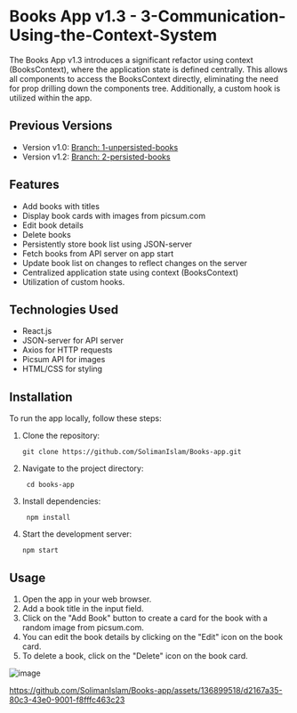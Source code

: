 # Books App v1.3 - 3-Communication-Using-the-Context-System

The Books App v1.3 introduces a significant refactor using context (BooksContext), where the application state is defined centrally. This allows all components to access the BooksContext directly, eliminating the need for prop drilling down the components tree. Additionally, a custom hook is utilized within the app.

## Previous Versions

- Version v1.0: [Branch: 1-unpersisted-books](https://github.com/SolimanIslam/Books-app/tree/1-unpersisted-books)
- Version v1.2: [Branch: 2-persisted-books](https://github.com/SolimanIslam/Books-app/tree/2-persisted-books)


## Features

- Add books with titles
- Display book cards with images from picsum.com
- Edit book details
- Delete books
- Persistently store book list using JSON-server
- Fetch books from API server on app start
- Update book list on changes to reflect changes on the server
- Centralized application state using context (BooksContext)
- Utilization of custom hooks.



## Technologies Used

- React.js
- JSON-server for API server
- Axios for HTTP requests
- Picsum API for images
- HTML/CSS for styling

## Installation

To run the app locally, follow these steps:

1. Clone the repository:
   ```
   git clone https://github.com/SolimanIslam/Books-app.git
2. Navigate to the project directory:
   ```
    cd books-app

3. Install dependencies:
   ```
    npm install

4. Start the development server:
   ```
   npm start
## Usage

1. Open the app in your web browser.
2. Add a book title in the input field.
3. Click on the "Add Book" button to create a card for the book with a random image from picsum.com.
4. You can edit the book details by clicking on the "Edit" icon on the book card.
5. To delete a book, click on the "Delete" icon on the book card.



![image](https://github.com/SolimanIslam/Books-app/assets/136899518/f6d5913c-3ab0-4208-bd1d-bcded7a7d277)

https://github.com/SolimanIslam/Books-app/assets/136899518/d2167a35-80c3-43e0-9001-f8fffc463c23





